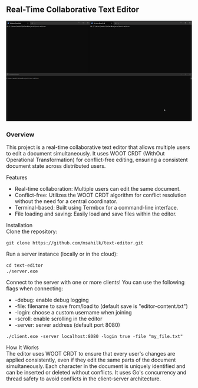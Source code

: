 
<h2>Real-Time Collaborative Text Editor</h2>

![Editor Demo](.github/assets/readme.gif)

<h3>Overview</h3>

This project is a real-time collaborative text editor that allows multiple users to edit a document simultaneously. It uses WOOT CRDT (WithOut Operational Transformation) for conflict-free editing, ensuring a consistent document state across distributed users.

Features<ul>
<li>Real-time collaboration: Multiple users can edit the same document.</li>
<li>Conflict-free: Utilizes the WOOT CRDT algorithm for conflict resolution without the need for a central coordinator.</li>
<li>Terminal-based: Built using Termbox for a command-line interface.</li>
<li>File loading and saving: Easily load and save files within the editor.</li>
</ul>
Installation
<br>
Clone the repository:
<br>

```
git clone https://github.com/msahilk/text-editor.git
```

Run a server instance (locally or in the cloud):

```
cd text-editor
./server.exe
```


Connect to the server with one or more clients! You can use the following flags when connecting:
<ul>
<li>-debug: enable debug logging</li>
<li>-file: filename to save from/load to (default save is "editor-content.txt") </li>
<li>-login: choose a custom username when joining</li>
<li>-scroll: enable scrolling in the editor</li>
<li>-server: server address (default port 8080)</li>
</ul>

```
./client.exe -server localhost:8080 -login true -file "my_file.txt"
```

How It Works <br>
The editor uses WOOT CRDT to ensure that every user's changes are applied consistently, even if they edit the same parts of the document simultaneously. Each character in the document is uniquely identified and can be inserted or deleted without conflicts.
It uses Go's concurrency and thread safety to avoid conflicts in the client-server architecture.
